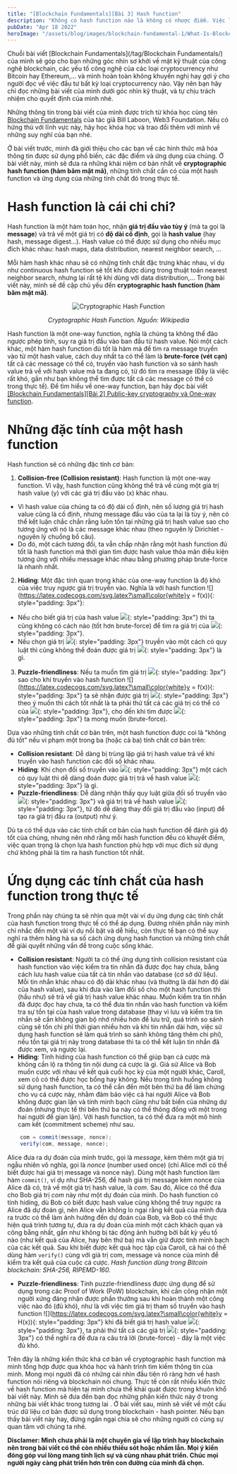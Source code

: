 ```yaml
---
title: "[Blockchain Fundamentals][Bài 3] Hash function"
description: "Không có hash function nào là không có nhược điểm. Việc lựa chọn hash function phụ thuộc vào độ phù hợp của hash function đó với mục đích công việc cần sử dụng."
pubDate: "Apr 18 2022"
heroImage: "/assets/blog/images/blockchain-fundamental-1/What-Is-Blockchain-Infographic.jpg"
---
```


Chuỗi bài viết [Blockchain Fundamentals](/tag/Blockchain Fundamentals/) của mình sẽ góp cho bạn những góc nhìn sơ khởi về mặt kỹ thuật của công nghệ blockchain, các yếu tố công nghệ của các loại cryptocurrency như Bitcoin hay Ethereum,... và mình hoàn toàn không khuyến nghị hay gợi ý cho người đọc về việc đầu tư bất kỳ loại cryptocurrency nào. Vậy nên bạn hãy chỉ đọc những bài viết của mình dưới góc nhìn kỹ thuật, và tự chịu trách nhiệm cho quyết định của mình nhé.

Những thông tin trong bài viết của mình được trích từ khóa học cùng tên [Blockchain Fundamentals](https://www.youtube.com/playlist?list=PLxVihxZC42nF_MCN9PTvZMIifRjx9cZ2J) của tác giả Bill Laboon, Web3 Foundation. Nếu có hứng thú với lĩnh vực này, hãy học khóa học và trao đổi thêm với mình về những suy nghĩ của bạn nhé.

Ở bài viết trước, mình đã giới thiệu cho các bạn về các hình thức mã hóa thông tin được sử dụng phổ biến, các đặc điểm và ứng dụng của chúng. Ở bài viết này, mình sẽ đưa ra những khái niệm cơ bản nhất về **cryptographic hash function (hàm băm mật mã)**, những tính chất cần có của một hash function và ứng dụng của những tính chất đó trong thực tế.

# Hash function là cái chi chi?

Hash function là một hàm toán học, nhận **giá trị đầu vào tùy ý** (mà ta gọi là **message**) và trả về một giá trị có **độ dài cố định**, gọi là **hash value** (hay hash, message digest...). Hash value có thể được sử dụng cho nhiều mục đích khác nhau: hash maps, data distribution, nearest neighbor search, …

Mỗi hàm hash khác nhau sẽ có những tính chất đặc trưng khác nhau, ví dụ như continuous hash function sẽ tốt khi được dùng trong thuật toán nearest neighbor search, nhưng lại rất tệ khi dùng với data distribution,... Trong bài viết này, mình sẽ đề cập chủ yếu đến **cryptographic hash function (hàm băm mật mã)**.

<div align="center">
    <img src="/assets/blog/images/blockchain-fundamental-3/cryptographic_hash_function.png" alt="Cryptographic Hash Function"/>
    <p><i>Cryptographic Hash Function. Nguồn: Wikipedia</i></p>
</div>

Hash function là một one-way function, nghĩa là chúng ta không thể đảo ngược phép tính, suy ra giá trị đầu vào ban đầu từ hash value. Nói một cách khác, một hàm hash function đủ tốt là hàm mà để tìm ra message truyền vào từ một hash value, cách duy nhất ta có thể làm là **brute-force (vét cạn)** tất cả các message có thể có, truyền vào hash function và so sánh hash value trả về với hash value mà ta đang có, từ đó tìm ra message (Đây là việc rất khó, gần như bạn không thể tìm được tất cả các message có thể có trong thực tế). Để tìm hiểu về one-way function, bạn hãy đọc bài viết [[Blockchain Fundamentals][Bài 2] Public-key cryptography và One-way function](/2022/02/Blockchain-Fundamentals-Public-key-cryptography-One-way-function/).

# Những đặc tính của một hash function

Hash function sẽ có những đặc tính cơ bản:

1. **Collision-free (Collision resistant)**: Hash function là một one-way function. Vì vậy, hash function cũng không thể trả về cùng một giá trị hash value (y) với các giá trị đầu vào (x) khác nhau.

- Vì hash value của chúng ta có độ dài cố định, nên số lượng giá trị hash value cũng là cố định, nhưng message đầu vào của ta lại là tùy ý, nên có thể kết luận chắc chắn rằng luôn tồn tại những giá trị hash value sao cho tương ứng với nó là các message khác nhau (theo nguyên lý Dirichlet - nguyên lý chuồng bồ câu).
- Do đó, một cách tương đối, ta vẫn chấp nhận rằng một hash function đủ tốt là hash function mà thời gian tìm được hash value thỏa mãn điều kiện tương ứng với nhiều message khác nhau bằng phương pháp brute-force là nhanh nhất.

2. **Hiding**: Một đặc tính quan trọng khác của one-way function là độ khó của việc truy ngược giá trị truyền vào. Nghĩa là với hash function ![](https://latex.codecogs.com/svg.latex?\small\color{white}y = f(x)){: style="padding: 3px"}:

- Nếu cho biết giá trị của hash value ![](https://latex.codecogs.com/svg.latex?\small\color{white}y){: style="padding: 3px"} thì ta cũng không có cách nào (tốt hơn brute-force) để tìm ra giá trị của ![](https://latex.codecogs.com/svg.latex?\small\color{white}x){: style="padding: 3px"}.
- Nếu chọn giá trị ![](https://latex.codecogs.com/svg.latex?\small\color{white}x){: style="padding: 3px"} truyền vào một cách có quy luật thì cũng không thể đoán được giá trị ![](https://latex.codecogs.com/svg.latex?\small\color{white}y){: style="padding: 3px"} là gì.

3. **Puzzle-friendliness**: Nếu ta muốn tìm giá trị ![](https://latex.codecogs.com/svg.latex?\small\color{white}x){: style="padding: 3px"} sao cho khi truyền vào hash function ![](https://latex.codecogs.com/svg.latex?\small\color{white}y = f(x)){: style="padding: 3px"} ta sẽ nhận được giá trị ![](https://latex.codecogs.com/svg.latex?\small\color{white}y){: style="padding: 3px"} theo ý muốn thì cách tốt nhất là ta phải thử tất cả các giá trị có thể có của ![](https://latex.codecogs.com/svg.latex?\small\color{white}x){: style="padding: 3px"}, cho đến khi tìm được ![](https://latex.codecogs.com/svg.latex?\small\color{white}y){: style="padding: 3px"} ta mong muốn (brute-force).

Dựa vào những tính chất cơ bản trên, một hash function được coi là "không đủ tốt" nếu vi phạm một trong ba (hoặc cả ba) tính chất cơ bản trên:

- **Collision resistant**: Dễ dàng bị trùng lặp giá trị hash value trả về khi truyền vào hash function các đối số khác nhau.
- **Hiding**: Khi chọn đối số truyền vào ![](https://latex.codecogs.com/svg.latex?\small\color{white}x){: style="padding: 3px"} một cách có quy luật thì dễ dàng đoán được giá trị trả về hash value ![](https://latex.codecogs.com/svg.latex?\small\color{white}y){: style="padding: 3px"} là gì.
- **Puzzle-friendliness**: Dễ dàng nhận thấy quy luật giữa đối số truyền vào ![](https://latex.codecogs.com/svg.latex?\small\color{white}x){: style="padding: 3px"} và giá trị trả về hash value ![](https://latex.codecogs.com/svg.latex?\small\color{white}y){: style="padding: 3px"}, từ đó dễ dàng thay đổi giá trị đầu vào (input) để tạo ra giá trị đầu ra (output) như ý.

Dù ta có thể dựa vào các tính chất cơ bản của hash function để đánh giá độ tốt của chúng, nhưng nên nhớ rằng mỗi hash function đều có khuyết điểm, việc quan trọng là chọn lựa hash function phù hợp với mục đích sử dụng chứ không phải là tìm ra hash function tốt nhất.

# Ứng dụng các tính chất của hash function trong thực tế

Trong phần này chúng ta sẽ nhìn qua một vài ví dụ ứng dụng các tính chất của hash function trong thực tế có thể áp dụng. Đương nhiên phần này mình chỉ nhắc đến một vài ví dụ nổi bật và dễ hiểu, còn thực tế bạn có thể suy nghĩ ra thêm hằng hà sa số cách ứng dụng hash function và những tính chất để giải quyết những vấn đề trong cuộc sống khác.

- **Collision resistant**: Người ta có thể ứng dụng tính collision resistant của hash function vào việc kiểm tra tin nhắn đã được đọc hay chưa, bằng cách lưu hash value của tất cả tin nhắn vào database (cơ sở dữ liệu). Mỗi tin nhắn khác nhau có độ dài khác nhau (và thường là dài hơn độ dài của hash value), sau khi đưa vào làm đối số cho một hash function thì (hầu như) sẽ trả về giá trị hash value khác nhau. Muốn kiểm tra tin nhắn đã được đọc hay chưa, ta có thể đưa tin nhắn vào hash function và kiểm tra sự tồn tại của hash value trong database (thay vì lưu và kiểm tra tin nhắn sẽ cần không gian bộ nhớ nhiều hơn để lưu trữ, quá trình so sánh cũng sẽ tốn chi phí thời gian nhiều hơn và khi tin nhắn dài hơn, việc sử dụng hash function sẽ làm quá trình so sánh không tăng thêm chi phí), nếu tồn tại giá trị này trong database thì ta có thể kết luận tin nhắn đã được xem, và ngược lại.
- **Hiding**: Tính hiding của hash function có thể giúp bạn cá cược mà không cần lộ ra thông tin nội dung cá cược là gì. Giả sử Alice và Bob muốn cược với nhau về kết quả cuối học kỳ của một người khác, Caroll, xem cô có thể được học bổng hay không. Nếu trong tình huống không sử dụng hash function, ta có thể cần đến một bên thứ ba để làm chứng cho vụ cá cược này, nhằm đảm bảo việc cả hai người Alice và Bob không được gian lận và tính minh bạch cũng như bất biến của những dự đoán (nhưng thực tế thì bên thứ ba này có thể thông đồng với một trong hai người để gian lận). Với hash function, ta có thể đưa ra một mô hình cam kết (commitment scheme) như sau.
  <br/>

```c#
    com = commit(message, nonce);
    verify(com, message, nonce);
```

Alice đưa ra dự đoán của mình trước, gọi là _message_, kèm thêm một giá trị ngẫu nhiên vô nghĩa, gọi là _nonce_ (number used once) (chỉ Alice mới có thể biết được hai giá trị message và nonce này). Dùng một hash function làm hàm <code>commit()</code>, ví dụ như SHA-256, để hash giá trị message kèm nonce của Alice đã có, trả về một giá trị hash value, là _com_. Sau đó, Alice có thể đưa cho Bob giá trị _com_ này như một dự đoán của mình. Do hash function có tính hiding, dù Bob có biết được hash value cũng không thể truy ngược ra Alice đã dự đoán gì, nên Alice vẫn không lo ngại rằng kết quả của mình đưa ra trước có thể làm ảnh hưởng đến dự đoán của Bob, và Bob có thể thực hiện quá trình tương tự, đưa ra dự đoán của mình một cách khách quan và công bằng nhất, gần như không bị tác động ảnh hưởng bởi bất kỳ yếu tố nào (như kết quả của Alice, hay bên thứ ba) mà vẫn giữ được tính minh bạch của các kết quả. Sau khi biết được kết quả học tập của Caroll, cả hai có thể dùng hàm <code>verify()</code> cùng với giá trị com, message và nonce của mình để kiểm tra kết quả của cuộc cá cược.
_Hash function dùng trong Bitcoin blockchain: SHA-256, RIPEMD-160._

- **Puzzle-friendliness**: Tính puzzle-friendliness được ứng dụng để sử dụng trong các Proof of Work (PoW) blockchain, khi cần công nhận một người xứng đáng nhận được phần thưởng sau khi hoàn thành một công việc nào đó (đủ khó), như là với việc tìm giá trị tham số truyền vào hash function ![](https://latex.codecogs.com/svg.latex?\small\color{white}y = H(x)){: style="padding: 3px"} khi đã biết giá trị hash value ![](https://latex.codecogs.com/svg.latex?\small\color{white}y){: style="padding: 3px"}, ta phải thử tất cả các giá trị ![](https://latex.codecogs.com/svg.latex?\small\color{white}x){: style="padding: 3px"} có thể nghĩ ra đế đưa ra câu trả lời (brute-force) - đây là một việc đủ khó.

Trên đây là những kiến thức khá cơ bản về cryptographic hash function mà mình tổng hợp được qua khóa học và hành trình tìm kiếm thông tin của mình. Mong mọi người đã có những cái nhìn đầu tiên rõ ràng hơn về hash function nói riêng và blockchain nói chung. Thực tế còn rất nhiều kiến thức về hash function mà hiện tại mình chưa thể khái quát được trong khuôn khổ bài viết này. Mình sẽ đưa đến bạn đọc những phần kiến thức này ở trong những bài viết khác trong tương lai . Ở bài viết sau, mình sẽ viết về một cấu trúc dữ liệu cơ bản được sử dụng trong blockchain - hash pointer. Nếu bạn thấy bài viết này hay, đừng ngần ngại chia sẽ cho những người có cùng sự quan tâm với chúng ta nhé.

**Disclamer: Mình chưa phải là một chuyên gia về lập trình hay blockchain nên trong bài viết có thể còn nhiều thiếu sót hoặc nhầm lẫn. Mọi ý kiến đóng góp vui lòng mang tính lịch sự và cùng nhau phát triển. Chúc mọi người ngày càng phát triển hơn trên con đường của mình đã chọn.**
